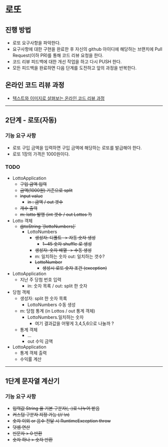 # 로또
## 진행 방법
* 로또 요구사항을 파악한다.
* 요구사항에 대한 구현을 완료한 후 자신의 github 아이디에 해당하는 브랜치에 Pull Request(이하 PR)를 통해 코드 리뷰 요청을 한다.
* 코드 리뷰 피드백에 대한 개선 작업을 하고 다시 PUSH 한다.
* 모든 피드백을 완료하면 다음 단계를 도전하고 앞의 과정을 반복한다.

## 온라인 코드 리뷰 과정
* [텍스트와 이미지로 살펴보는 온라인 코드 리뷰 과정](https://github.com/next-step/nextstep-docs/tree/master/codereview)

--- 
## 2단계 - 로또(자동)
### 기능 요구 사항
- 로또 구입 금액을 입력하면 구입 금액에 해당하는 로또를 발급해야 한다.
- 로또 1장의 가격은 1000원이다.

### TODO
- LottoApplication
  - ~~구입 금액 입력~~
  - ~~금액(1000원) 기준으로 split~~
  - ~~input value~~
    - ~~in : 금액 / out 갯수~~
  - ~~개수 출력~~ 
  - ~~m: lotto 발행 (int 갯수 / out Lottos ?)~~
- Lotto 객체
  - ~~@toString \`[lottoNumbers]`~~
    - LottoNumbers
      - ~~생성자: 디폴트 -> 자동 숫자 생성~~
        - ~~1~45 숫자 shuffle 로 생성~~
      - ~~생성자: 숫자 배열 -> 수동 생성~~
      - m: 일치하는 숫자 out: 일치하는 갯수? 
      - ~~LottoNumber~~
        - ~~생성시 로또 숫자 조건 (exception)~~
- LottoApplication
  - 지난 주 당첨 번호 입력
    - in: 숫자 목록 / out: split 한 숫자 
- 당첨 객체 
  - 생성자: split 한 숫자 목록
    - LottoNumbers 수동 생성 
  - m: 당첨 통계 (in Lottos / out 통계 객체)
    - LottoNumbers.일치하는 숫자
      - 여기 결과값을 어떻게 3,4,5,6으로 나눌까 ?
  - 통계 객체
    - ... 
    - out 수익 금액 
- LottoApplication
  - 통계 객체 출력
  - 수익률 계산

---

## 1단계 문자열 계산기
### 기능 요구 사항
- ~~입력값 String 을 기본 구분자(, :)로 나누어 받음~~
- ~~커스텀 구분자 지정 가능 (// \n)~~
- ~~숫자 이외 or 음수 전달 시 RuntimeException throw~~
- ~~덧셈 연산~~
- ~~빈문자 > 0 반환~~
- ~~숫자 하나 > 숫자 반환~~ 